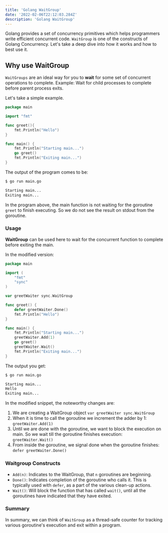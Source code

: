 ```yaml
---
title: 'Golang WaitGroup'
date: '2022-02-06T22:12:03.284Z'
description: 'Golang WaitGroup'
---
```


Golang provides a set of concurrency primitives which helps programmers write efficient concurrent code. `WaitGroup` is one of the constructs of Golang Concurrency. Let's take a deep dive into how it works and how to best use it.

## Why use WaitGroup

`WaitGroups` are an ideal way for you to **wait** for some set of concurrent operations to complete. Example: Wait for child processes to complete before parent process exits.

Let's take a simple example.

```go
package main

import "fmt"

func greet(){
	fmt.Println("Hello")
}

func main() {
	fmt.Println("Starting main...")
	go greet()
	fmt.Println("Exiting main...")
}
```

The output of the program comes to be:

```sh
$ go run main.go

Starting main...
Exiting main...
```

In the program above, the main function is not waiting for the goroutine `greet` to finish executing. So we do not see the result on stdout from the goroutine.

### Usage

**WaitGroup** can be used here to wait for the concurrent function to complete before exiting the main.

In the modified version:

```go
package main

import (
	"fmt"
	"sync"
)

var greetWaiter sync.WaitGroup

func greet() {
	defer greetWaiter.Done()
	fmt.Println("Hello")
}

func main() {
	fmt.Println("Starting main...")
	greetWaiter.Add(1)
	go greet()
	greetWaiter.Wait()
	fmt.Println("Exiting main...")
}
```

The output you get:

```sh
$ go run main.go

Starting main...
Hello
Exiting main...
```

In the modified snippet, the noteworthy changes are:

1. We are creating a WaitGroup object `var greetWaiter sync.WaitGroup`
2. When it is time to call the goroutine we increment the adder by 1: `greetWaiter.Add(1)`
3. Until we are done with the goroutine, we want to block the execution on main. So we wait till the goroutine finishes execution: `greetWaiter.Wait()`
4. From inside the goroutine, we signal done when the goroutine finishes: `defer greetWaiter.Done()`

### Waitgroup Constructs

- `Add(n)`: Indicates to the WaitGroup, that `n` goroutines are beginning.
- `Done()`: Indicates completion of the goroutine who calls it. This is typically used with `defer`, as a part of the various clean-up actions.
- `Wait()`: Will block the function that has called `wait()`, until all the goroutines have indicated that they have exited.

### Summary

In summary, we can think of `WaitGroup` as a thread-safe counter for tracking various goroutine's execution and exit within a program.
